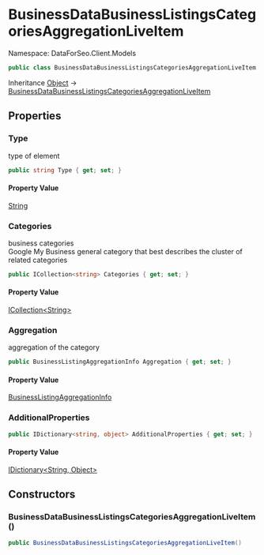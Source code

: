 # BusinessDataBusinessListingsCategoriesAggregationLiveItem

Namespace: DataForSeo.Client.Models

```csharp
public class BusinessDataBusinessListingsCategoriesAggregationLiveItem
```

Inheritance [Object](https://docs.microsoft.com/en-us/dotnet/api/system.object) → [BusinessDataBusinessListingsCategoriesAggregationLiveItem](./dataforseo.client.models.businessdatabusinesslistingscategoriesaggregationliveitem.md)

## Properties

### **Type**

type of element

```csharp
public string Type { get; set; }
```

#### Property Value

[String](https://docs.microsoft.com/en-us/dotnet/api/system.string)<br>

### **Categories**

business categories
 <br>Google My Business general category that best describes the cluster of related categories

```csharp
public ICollection<string> Categories { get; set; }
```

#### Property Value

[ICollection&lt;String&gt;](https://docs.microsoft.com/en-us/dotnet/api/system.collections.generic.icollection-1)<br>

### **Aggregation**

aggregation of the category

```csharp
public BusinessListingAggregationInfo Aggregation { get; set; }
```

#### Property Value

[BusinessListingAggregationInfo](./dataforseo.client.models.businesslistingaggregationinfo.md)<br>

### **AdditionalProperties**

```csharp
public IDictionary<string, object> AdditionalProperties { get; set; }
```

#### Property Value

[IDictionary&lt;String, Object&gt;](https://docs.microsoft.com/en-us/dotnet/api/system.collections.generic.idictionary-2)<br>

## Constructors

### **BusinessDataBusinessListingsCategoriesAggregationLiveItem()**

```csharp
public BusinessDataBusinessListingsCategoriesAggregationLiveItem()
```
